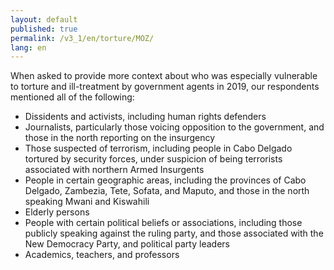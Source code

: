 ```yaml
---
layout: default
published: true
permalink: /v3_1/en/torture/MOZ/
lang: en
---
```

When asked to provide more context about who was especially vulnerable to torture and ill-treatment by government agents in 2019, our respondents mentioned all of the following:  

- Dissidents and activists, including human rights defenders 
- Journalists, particularly those voicing opposition to the government, and those in the north reporting on the insurgency 
- Those suspected of terrorism, including people in Cabo Delgado tortured by security forces, under suspicion of being terrorists associated with northern Armed Insurgents 
- People in certain geographic areas, including the provinces of Cabo Delgado, Zambezia, Tete, Sofata, and Maputo, and those in the north speaking Mwani and Kiswahili 
- Elderly persons 
- People with certain political beliefs or associations, including those publicly speaking against the ruling party, and those associated with the New Democracy Party, and political party leaders 
- Academics, teachers, and professors
